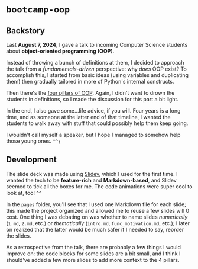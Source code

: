 # `bootcamp-oop`

## Backstory

Last **August 7, 2024**, I gave a talk to incoming Computer Science students about **object-oriented programming (OOP)**.

Instead of throwing a bunch of definitions at them, I decided to approach the talk from a *fundamentals-driven* perspective: why *does* OOP exist? To accomplish this, I started from basic ideas (using variables and duplicating them) then gradually tailored in more of Python's internal constructs.

Then there's the [four pillars of OOP](https://www.freecodecamp.org/news/four-pillars-of-object-oriented-programming/). Again, I didn't want to drown the students in definitions, so I made the discussion for this part a bit light.

In the end, I also gave some...life advice, if you will. Four years is a long time, and as someone at the latter end of that timeline, I wanted the students to walk away with stuff that could possibly help them keep going.

I wouldn't call myself a speaker, but I hope I managed to somehow help those young ones. `^^;`

## Development

The slide deck was made using [Slidev](https://sli.dev/), which I used for the first time. I wanted the tech to be **feature-rich** and **Markdown-based**, and Slidev seemed to tick all the boxes for me. The code animations were super cool to look at, too! `^^`

In the `pages` folder, you'll see that I used one Markdown file for each slide; this made the project organized and allowed me to reuse a few slides will 0 cost. One thing I was debating on was whether to name slides *numerically* (`1.md`, `2.md`, etc.) or *thematically* (`intro.md`, `func_motivation.md`, etc.); I later on realized that the latter would be much safer if I needed to say, reorder the slides.

As a retrospective from the talk, there are probably a few things I would improve on: the code blocks for some slides are a bit small, and I think I should've added a few more slides to add more context to the 4 pillars.

